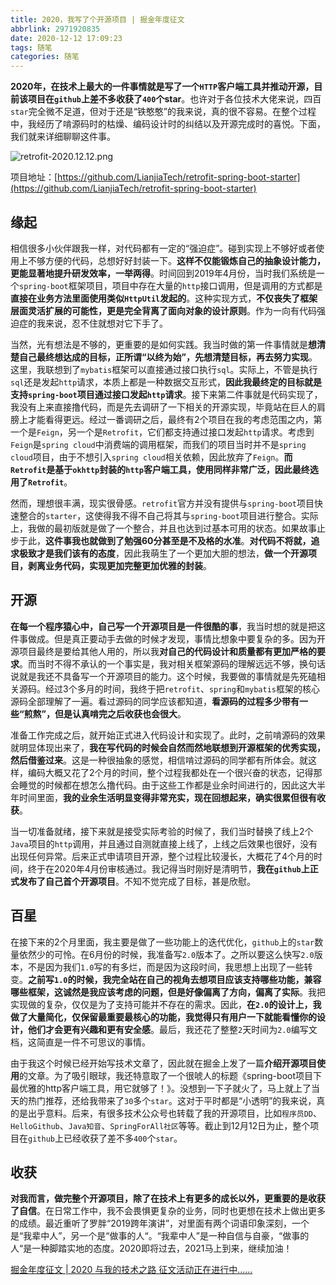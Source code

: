 ```yaml
---
title: 2020，我写了个开源项目 | 掘金年度征文
abbrlink: 2971920835
date: 2020-12-12 17:09:23
tags: 随笔
categories: 随笔
---
```


**2020年，在技术上最大的一件事情就是写了一个`HTTP`客户端工具并推动开源，目前该项目在`github`上差不多收获了`400`个star**。也许对于各位技术大佬来说，四百`star`完全微不足道，但对于还是“铁憨憨”的我来说，真的很不容易。在整个过程中，我经历了啃源码时的枯燥、编码设计时的纠结以及开源完成时的喜悦。下面，我们就来详细聊聊这件事。

<!--more-->

![retrofit-2020.12.12.png](https://chentianming11.github.io/images/retrofit/retrofit-2020.12.12.png)

项目地址：[https://github.com/LianjiaTech/retrofit-spring-boot-starter](https://github.com/LianjiaTech/retrofit-spring-boot-starter)

## 缘起

相信很多小伙伴跟我一样，对代码都有一定的“强迫症”。碰到实现上不够好或者使用上不够方便的代码，总想好好封装一下。**这样不仅能锻炼自己的抽象设计能力，更能显著地提升研发效率，一举两得**。时间回到2019年4月份，当时我们系统是一个`spring-boot`框架项目，项目中存在大量的`http`接口调用，但是调用的方式都是**直接在业务方法里面使用类似`HttpUtil`发起的**。这种实现方式，**不仅丧失了框架层面灵活扩展的可能性，更是完全背离了面向对象的设计原则**。作为一向有代码强迫症的我来说，忍不住就想对它下手了。

当然，光有想法是不够的，更重要的是如何实践。我当时做的第一件事情就是**想清楚自己最终想达成的目标，正所谓“以终为始”，先想清楚目标，再去努力实现**。这里，我联想到了`mybatis`框架可以直接通过接口执行`sql`。实际上，不管是执行`sql`还是发起`http`请求，本质上都是一种数据交互形式，**因此我最终定的目标就是支持`spring-boot`项目通过接口发起`http`请求**。接下来第二件事就是代码实现了，我没有上来直接撸代码，而是先去调研了一下相关的开源实现，毕竟站在巨人的肩膀上才能看得更远。经过一番调研之后，最终有2个项目在我的考虑范围之内，第一个是`Feign`，另一个是`Retrofit`，它们都支持通过接口发起`http`请求。考虑到`Feign`是`spring cloud`中消费端的调用框架，而我们的项目当时并不是`spring cloud`项目，由于不想引入`spring cloud`相关依赖，因此放弃了`Feign`。**而`Retrofit`是基于`okhttp`封装的`http`客户端工具，使用同样非常广泛，因此最终选用了`Retrofit`**。

然而，理想很丰满，现实很骨感。`retrofit`官方并没有提供与`spring-boot`项目快速整合的`starter`，这使得我不得不自己将其与`spring-boot`项目进行整合。实际上，我做的最初版就是做了一个整合，并且也达到过基本可用的状态。如果故事止步于此，**这件事我也就做到了勉强60分甚至是不及格的水准**。**对代码不将就，追求极致才是我们该有的态度**，因此我萌生了一个更加大胆的想法，**做一个开源项目，剥离业务代码，实现更加完整更加优雅的封装**。

## 开源

**在每一个程序猿心中，自己写一个开源项目是一件很酷的事**，我当时想的就是把这件事做成。但是真正要动手去做的时候才发现，事情比想象中要复杂的多。因为开源项目最终是要给其他人用的，所以我**对自己的代码设计和质量都有更加严格的要求**。而当时不得不承认的一个事实是，我对相关框架源码的理解远远不够，换句话说就是我还不具备写一个开源项目的能力。这个时候，我要做的事情就是先死磕相关源码。经过3个多月的时间，我终于把`retrofit`、`spring`和`mybatis`框架的核心源码全部理解了一遍。看过源码的同学应该都知道，**看源码的过程多少带有一些“煎熬”，但是认真啃完之后收获也会很大**。

准备工作完成之后，就开始正式进入代码设计和实现了。此时，之前啃源码的效果就明显体现出来了，**我在写代码的时候会自然而然地联想到开源框架的优秀实现，然后借鉴过来**。这是一种很抽象的感觉，相信啃过源码的同学都有所体会。就这样，编码大概又花了2个月的时间，整个过程我都处在一个很兴奋的状态，记得那会睡觉的时候都在想怎么撸代码。由于这些工作都是业余时间进行的，因此这大半年时间里面，**我的业余生活明显变得非常充实，现在回想起来，确实很累但很有收获**。

当一切准备就绪，接下来就是接受实际考验的时候了，我们当时替换了线上2个`Java`项目的`http`调用，并且通过自测就直接上线了，上线之后效果也很好，没有出现任何异常。后来正式申请项目开源，整个过程比较漫长，大概花了4个月的时间，终于在2020年4月份审核通过。我记得当时刚好是清明节，**我在`github`上正式发布了自己首个开源项目**。不知不觉完成了目标，甚是欣慰。

## 百星

在接下来的2个月里面，我主要是做了一些功能上的迭代优化，`github`上的`star`数量依然少的可怜。在6月份的时候，我准备写`2.0`版本了。之所以要这么快写`2.0`版本，不是因为我们`1.0`写的有多烂，而是因为这段时间，我思想上出现了一些转变。**之前写`1.0`的时候，我完全站在自己的视角去想项目应该支持哪些功能，兼容哪些框架，这诚然是我应该考虑的问题，但是好像偏离了方向，偏离了实际**。我把实现做的复杂，仅仅是为了支持可能并不存在的需求。因此，**在`2.0`的设计上，我做了大量简化，仅保留最重要最核心的功能，我觉得只有用户一下就能看懂你的设计，他们才会更有兴趣和更有安全感**。最后，我还花了整整`2`天时间为`2.0`编写文档，这简直是一件不可思议的事情。

由于我这个时候已经开始写技术文章了，因此就在掘金上发了一篇**介绍开源项目使用**的文章。为了吸引眼球，我还特意取了一个很唬人的标题《spring-boot项目下最优雅的http客户端工具，用它就够了！》。没想到一下子就火了，马上就上了当天的热门推荐，还给我带来了`30`多个`star`。这对于平时都是“小透明”的我来说，真的是出乎意料。后来，有很多技术公众号也转载了我的开源项目，比如`程序员DD`、`HelloGithub`、`Java知音`、`SpringForAll社区`等等。截止到12月12日为止，整个项目在`github`上已经收获了差不多`400`个`star`。

## 收获

**对我而言，做完整个开源项目，除了在技术上有更多的成长以外，更重要的是收获了自信**。在日常工作中，我不会畏惧更复杂的业务，同时也更想在技术上做出更多的成绩。最近重听了罗胖“2019跨年演讲”，对里面有两个词语印象深刻，一个是“我辈中人”，另一个是“做事的人“。“我辈中人”是一种自信与自豪，“做事的人“是一种脚踏实地的态度。2020即将过去，2021马上到来，继续加油！

[掘金年度征文 | 2020 与我的技术之路 征文活动正在进行中......](https://juejin.cn/post/6901125532729999374)